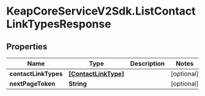 # KeapCoreServiceV2Sdk.ListContactLinkTypesResponse

## Properties

Name | Type | Description | Notes
------------ | ------------- | ------------- | -------------
**contactLinkTypes** | [**[ContactLinkType]**](ContactLinkType.md) |  | [optional] 
**nextPageToken** | **String** |  | [optional] 


